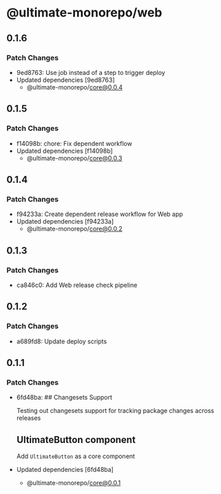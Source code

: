 # @ultimate-monorepo/web

## 0.1.6

### Patch Changes

- 9ed8763: Use job instead of a step to trigger deploy
- Updated dependencies [9ed8763]
  - @ultimate-monorepo/core@0.0.4

## 0.1.5

### Patch Changes

- f14098b: chore: Fix dependent workflow
- Updated dependencies [f14098b]
  - @ultimate-monorepo/core@0.0.3

## 0.1.4

### Patch Changes

- f94233a: Create dependent release workflow for Web app
- Updated dependencies [f94233a]
  - @ultimate-monorepo/core@0.0.2

## 0.1.3

### Patch Changes

- ca846c0: Add Web release check pipeline

## 0.1.2

### Patch Changes

- a689fd8: Update deploy scripts

## 0.1.1

### Patch Changes

- 6fd48ba: ## Changesets Support

  Testing out changesets support for tracking package changes across releases

  ## UltimateButton component

  Add `UltimateButton` as a core component

- Updated dependencies [6fd48ba]
  - @ultimate-monorepo/core@0.0.1
